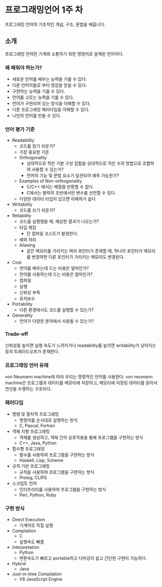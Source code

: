 # 프로그래밍언어 1주 차

프로그래밍 언어의 기초적인 개념, 구조, 문법을 배웁니다.

## 소개

프로그래밍 언어란 기계와 소통하기 위한 명령어로 설계된 언어이다.

### 왜 배워야 하는가?

- 새로운 언어를 배우는 능력을 기를 수 있다.
- 다른 언어의들로 부터 영감을 얻을 수 있다.
- 구현하는 능력을 기를 수 있다.
- 언어를 고르는 능력을 기를 수 있다.
- 언어가 구현되어 있는 방식을 이해할 수 있다.
- 다른 프로그래밍 패러다임을 이해할 수 있다.
- 나만의 언어를 만들 수 있다.

### 언어 평가 기준

- Readability
  - 코드를 읽기 쉬운가?
  - 가장 중요한 기준
  - Orthogonality
    - 상대적으로 작은 기본 구성 집합을 상대적으로 적은 수의 방법으로 조합하여 사용할 수 있는가?
    - 언어의 기능 및 문법 요소가 일관되어 예측 가능한가?
  - Examples of Non-orthogonality
    - C/C++ 에서는 배열을 반환할 수 없다.
    - C에서는 블럭의 초반에서만 변수를 선언할 수 있다.
  - 다양한 데이터 타입이 있으면 이해하기 쉽다.
- Writability
  - 코드를 쓰기 쉬운가?
- Reliability
  - 코드를 실행했을 때, 예상한 결과가 나오는가?
  - 타입 체킹
    - 단 컴파일 코스트가 발생한다.
  - 예외 처리
  - Aliasing
    - 같은 메모리를 가리키는 여러 포인터가 존재할 때, 하나의 포인터가 메모리를 변경하면 다른 포인터가 가리키는 메모리도 변경된다.
- Cost
  - 언어를 배우는데 드는 비용은 얼마인가?
  - 언어를 사용하는데 드는 비용은 얼마인가?
  - 컴파일
  - 실행
  - 신뢰성 부족
  - 유지보수
- Portability
  - 다른 환경에서도 코드를 실행할 수 있는가?
- Generality
  - 언어가 다양한 분야에서 사용될 수 있는가?

### Trade-off

신뢰성을 높이면 실행 속도가 느려지거나 readability를 높이면 writability가 낮아지는 등의 트레이드오프가 존재한다.

### 프로그래밍 언어 유래

von Neumann machine에 따라 우리는 명령적인 언어를 사용한다. von neumann machine은 프로그램과 데이터를 메모리에 저장하고, 메모리에 저장된 데이터를 읽어서 연산을 수행하는 구조이다.

### 패러다임

- 명령 및 절차적 프로그래밍
  - 명령어를 순서대로 실행하는 방식
  - C, Pascal, Fortran
- 객체 지향 프로그래밍
  - 객체를 생성하고, 객체 간의 상호작용을 통해 프로그램을 구현하는 방식
  - C++, Java, Python
- 함수형 프로그래밍
  - 함수를 사용하여 프로그램을 구현하는 방식
  - Haskell, Lisp, Scheme
- 규칙 기반 프로그래밍
  - 규칙을 사용하여 프로그램을 구현하는 방식
  - Prolog, CLIPS
- 스크립트 언어
  - 인터프리터를 사용하여 프로그램을 구현하는 방식
  - Perl, Python, Ruby

### 구현 방식

- Direct Execution
  - 기계어로 직접 실행
- Compilation
  - C
  - 실행속도 빠름
- Interpretation
  - Python
  - 변환속도가 빠르고 portable하고 디버깅이 쉽고 간단한 구현이 가능하다.
- Hybrid
  - Java
- Just-in-time Compilation
  - V8 JavaScript Engine
